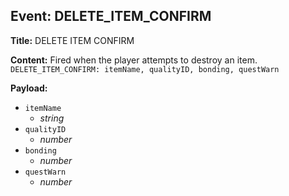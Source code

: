 ## Event: DELETE_ITEM_CONFIRM

**Title:** DELETE ITEM CONFIRM

**Content:**
Fired when the player attempts to destroy an item.
`DELETE_ITEM_CONFIRM: itemName, qualityID, bonding, questWarn`

**Payload:**
- `itemName`
  - *string*
- `qualityID`
  - *number*
- `bonding`
  - *number*
- `questWarn`
  - *number*